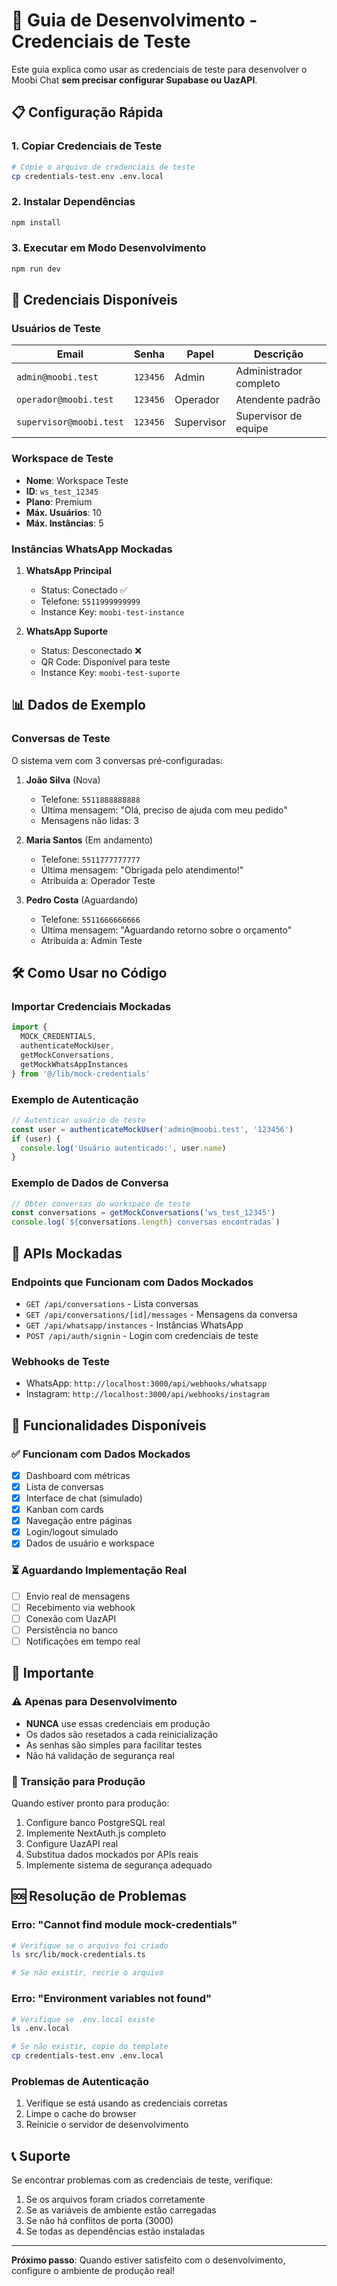 # 🚀 Guia de Desenvolvimento - Credenciais de Teste

Este guia explica como usar as credenciais de teste para desenvolver o Moobi Chat **sem precisar configurar Supabase ou UazAPI**.

## 📋 Configuração Rápida

### 1. Copiar Credenciais de Teste

```bash
# Copie o arquivo de credenciais de teste
cp credentials-test.env .env.local
```

### 2. Instalar Dependências

```bash
npm install
```

### 3. Executar em Modo Desenvolvimento

```bash
npm run dev
```

## 🔐 Credenciais Disponíveis

### Usuários de Teste

| Email | Senha | Papel | Descrição |
|-------|--------|-------|-----------|
| `admin@moobi.test` | `123456` | Admin | Administrador completo |
| `operador@moobi.test` | `123456` | Operador | Atendente padrão |
| `supervisor@moobi.test` | `123456` | Supervisor | Supervisor de equipe |

### Workspace de Teste

- **Nome**: Workspace Teste
- **ID**: `ws_test_12345`
- **Plano**: Premium
- **Máx. Usuários**: 10
- **Máx. Instâncias**: 5

### Instâncias WhatsApp Mockadas

1. **WhatsApp Principal**
   - Status: Conectado ✅
   - Telefone: `5511999999999`
   - Instance Key: `moobi-test-instance`

2. **WhatsApp Suporte**
   - Status: Desconectado ❌
   - QR Code: Disponível para teste
   - Instance Key: `moobi-test-suporte`

## 📊 Dados de Exemplo

### Conversas de Teste

O sistema vem com 3 conversas pré-configuradas:

1. **João Silva** (Nova)
   - Telefone: `5511888888888`
   - Última mensagem: "Olá, preciso de ajuda com meu pedido"
   - Mensagens não lidas: 3

2. **Maria Santos** (Em andamento)
   - Telefone: `5511777777777`
   - Última mensagem: "Obrigada pelo atendimento!"
   - Atribuída a: Operador Teste

3. **Pedro Costa** (Aguardando)
   - Telefone: `5511666666666`
   - Última mensagem: "Aguardando retorno sobre o orçamento"
   - Atribuída a: Admin Teste

## 🛠️ Como Usar no Código

### Importar Credenciais Mockadas

```typescript
import { 
  MOCK_CREDENTIALS,
  authenticateMockUser,
  getMockConversations,
  getMockWhatsAppInstances 
} from '@/lib/mock-credentials'
```

### Exemplo de Autenticação

```typescript
// Autenticar usuário de teste
const user = authenticateMockUser('admin@moobi.test', '123456')
if (user) {
  console.log('Usuário autenticado:', user.name)
}
```

### Exemplo de Dados de Conversa

```typescript
// Obter conversas do workspace de teste
const conversations = getMockConversations('ws_test_12345')
console.log(`${conversations.length} conversas encontradas`)
```

## 🔄 APIs Mockadas

### Endpoints que Funcionam com Dados Mockados

- `GET /api/conversations` - Lista conversas
- `GET /api/conversations/[id]/messages` - Mensagens da conversa
- `GET /api/whatsapp/instances` - Instâncias WhatsApp
- `POST /api/auth/signin` - Login com credenciais de teste

### Webhooks de Teste

- WhatsApp: `http://localhost:3000/api/webhooks/whatsapp`
- Instagram: `http://localhost:3000/api/webhooks/instagram`

## 🎯 Funcionalidades Disponíveis

### ✅ Funcionam com Dados Mockados

- [x] Dashboard com métricas
- [x] Lista de conversas
- [x] Interface de chat (simulado)
- [x] Kanban com cards
- [x] Navegação entre páginas
- [x] Login/logout simulado
- [x] Dados de usuário e workspace

### ⏳ Aguardando Implementação Real

- [ ] Envio real de mensagens
- [ ] Recebimento via webhook
- [ ] Conexão com UazAPI
- [ ] Persistência no banco
- [ ] Notificações em tempo real

## 🚨 Importante

### ⚠️ Apenas para Desenvolvimento

- **NUNCA** use essas credenciais em produção
- Os dados são resetados a cada reinicialização
- As senhas são simples para facilitar testes
- Não há validação de segurança real

### 🔄 Transição para Produção

Quando estiver pronto para produção:

1. Configure banco PostgreSQL real
2. Implemente NextAuth.js completo
3. Configure UazAPI real
4. Substitua dados mockados por APIs reais
5. Implemente sistema de segurança adequado

## 🆘 Resolução de Problemas

### Erro: "Cannot find module mock-credentials"

```bash
# Verifique se o arquivo foi criado
ls src/lib/mock-credentials.ts

# Se não existir, recrie o arquivo
```

### Erro: "Environment variables not found"

```bash
# Verifique se .env.local existe
ls .env.local

# Se não existir, copie do template
cp credentials-test.env .env.local
```

### Problemas de Autenticação

1. Verifique se está usando as credenciais corretas
2. Limpe o cache do browser
3. Reinicie o servidor de desenvolvimento

## 📞 Suporte

Se encontrar problemas com as credenciais de teste, verifique:

1. Se os arquivos foram criados corretamente
2. Se as variáveis de ambiente estão carregadas
3. Se não há conflitos de porta (3000)
4. Se todas as dependências estão instaladas

---

**Próximo passo**: Quando estiver satisfeito com o desenvolvimento, configure o ambiente de produção real! 